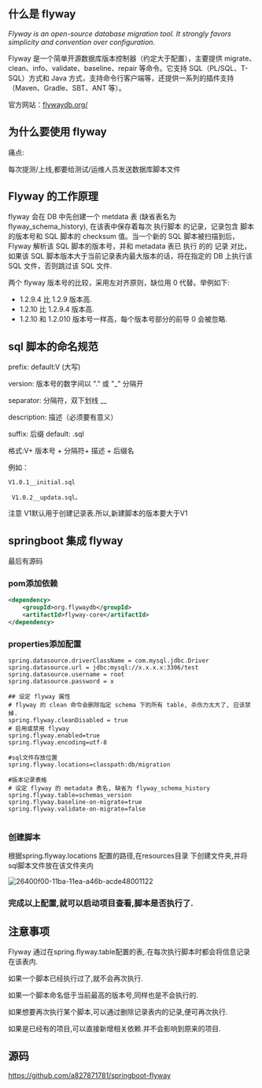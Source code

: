 ## 什么是 flyway

*Flyway is an open-source database migration tool. It strongly favors simplicity and convention over configuration.*

Flyway 是一个简单开源数据库版本控制器（约定大于配置），主要提供 migrate、clean、info、validate、baseline、repair 等命令。它支持 SQL（PL/SQL、T-SQL）方式和 Java 方式，支持命令行客户端等，还提供一系列的插件支持（Maven、Gradle、SBT、ANT 等）。

官方网站：[flywaydb.org/](https://flywaydb.org/)

## 为什么要使用 flyway

痛点:

每次提测/上线,都要给测试/运维人员发送数据库脚本文件

## Flyway 的工作原理

flyway 会在 DB 中先创建一个 metdata 表 (缺省表名为 flyway_schema_history), 在该表中保存着每次 执行脚本 的记录，记录包含  脚本的版本号和 SQL 脚本的 checksum 值。当一个新的 SQL 脚本被扫描到后，Flyway 解析该 SQL 脚本的版本号，并和 metadata 表已 执行 的的 记录 对比，如果该 SQL 脚本版本大于当前记录表内最大版本的话，将在指定的 DB 上执行该 SQL 文件，否则跳过该 SQL 文件.

两个 flyway 版本号的比较，采用左对齐原则，缺位用 0 代替。举例如下:

-   1.2.9.4 比 1.2.9 版本高.
-   1.2.10 比 1.2.9.4 版本高.
-   1.2.10 和 1.2.010 版本号一样高，每个版本号部分的前导 0 会被忽略.

## sql 脚本的命名规范

prefix: default:V (大写) 

version: 版本号的数字间以 "." 或 "_" 分隔开  

separator: 分隔符，双下划线 __  

description: 描述（必须要有意义）  

suffix: 后缀 default:  .sql

 格式:V+ 版本号 + 分隔符+ 描述 + 后缀名

例如：

`V1.0.1__initial.sql `

` V1.0.2__updata.sql。`

注意 V1默认用于创建记录表.所以,新建脚本的版本要大于V1

## springboot 集成 flyway

最后有源码

### pom添加依赖

```xml
<dependency>
    <groupId>org.flywaydb</groupId>
    <artifactId>flyway-core</artifactId>
</dependency>
```

### properties添加配置

```properties
spring.datasource.driverClassName = com.mysql.jdbc.Driver
spring.datasource.url = jdbc:mysql://x.x.x.x:3306/test
spring.datasource.username = root
spring.datasource.password = x

## 设定 flyway 属性
# flyway 的 clean 命令会删除指定 schema 下的所有 table, 杀伤力太大了, 应该禁掉.
spring.flyway.cleanDisabled = true
# 启用或禁用 flyway
spring.flyway.enabled=true
spring.flyway.encoding=utf-8

#sql文件存放位置
spring.flyway.locations=classpath:db/migration

#版本记录表格
# 设定 flyway 的 metadata 表名, 缺省为 flyway_schema_history
spring.flyway.table=schemas_version
spring.flyway.baseline-on-migrate=true
spring.flyway.validate-on-migrate=false


```

### 创建脚本

根据spring.flyway.locations 配置的路径,在resources目录 下创建文件夹,并将sql脚本文件放在该文件夹内

![26400f00-11ba-11ea-a46b-acde48001122](https://i.loli.net/2019/11/28/xoz2FaV1u35fimA.png )

### 完成以上配置,就可以启动项目查看,脚本是否执行了.

## 注意事项

Flyway 通过在spring.flyway.table配置的表,.在每次执行脚本时都会将信息记录在该表内. 

如果一个脚本已经执行过了,就不会再次执行.

如果一个脚本命名低于当前最高的版本号,同样也是不会执行的.

如果想要再次执行某个脚本,可以通过删除记录表内的记录,便可再次执行.



如果是已经有的项目,可以直接新增相关依赖.并不会影响到原来的项目.

## 源码

https://github.com/a827871781/springboot-flyway